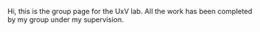 Hi, this is the group page for the UxV lab. All the work has been completed by my group under my supervision. 

<!---
ChunboLuo/ChunboLuo is a ✨ special ✨ repository because its `README.md` (this file) appears on your GitHub profile.
You can click the Preview link to take a look at your changes.
--->
